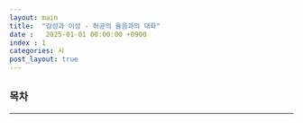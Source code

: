 ```yaml
---
layout: main
title:  "감성과 이성 - 허공의 울음과의 대화"
date :   2025-01-01 00:00:00 +0900
index : 1
categories: 시
post_layout: true
---
```


## `목차`
<div class="row">
	<div class="col-6 col-12-xsmall">
    <ol>
    </ol>
  </div>
</div>

<hr/>